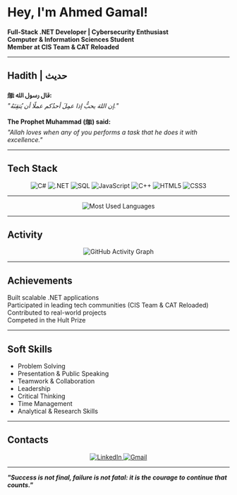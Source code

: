 # Hey, I'm Ahmed Gamal!

**Full-Stack .NET Developer | Cybersecurity Enthusiast**  
**Computer & Information Sciences Student**  
**Member at CIS Team & CAT Reloaded**  

------
## Hadith | حديث 
<p align="center">

**قال رسول الله ﷺ:**  
_"إن اللهَ يحبُّ إذا عمِلَ أحدُكم عملًا أن يُتقِنَهُ."_  
  

**The Prophet Muhammad (ﷺ) said:**  
*"Allah loves when any of you performs a task that he does it with excellence."*  
</p>


---


##  Tech Stack  
<p align="center">
  <img src="https://img.shields.io/badge/C%23-239120?style=for-the-badge&logo=c-sharp&logoColor=white" alt="C#" />
  <img src="https://img.shields.io/badge/.NET-512BD4?style=for-the-badge&logo=dotnet&logoColor=white" alt=".NET" />
  <img src="https://img.shields.io/badge/SQL-4479A1?style=for-the-badge&logo=postgresql&logoColor=white" alt="SQL" />
  <img src="https://img.shields.io/badge/JavaScript-F7DF1E?style=for-the-badge&logo=javascript&logoColor=black" alt="JavaScript" />
  <img src="https://img.shields.io/badge/C++-00599C?style=for-the-badge&logo=c%2B%2B&logoColor=white" alt="C++" />
  <img src="https://img.shields.io/badge/HTML5-E34F26?style=for-the-badge&logo=html5&logoColor=white" alt="HTML5" />
  <img src="https://img.shields.io/badge/CSS3-1572B6?style=for-the-badge&logo=css3&logoColor=white" alt="CSS3" />
</p>  

---

 
<p align="center">
  
  <img src="https://github-readme-stats.vercel.app/api/top-langs/?username=AhmedGamaal&layout=compact&theme=radical&langs_count=6" alt="Most Used Languages" />
</p>  

---

##  Activity  
<p align="center">
  <img src="https://github-readme-activity-graph.vercel.app/graph?username=AhmedGamaal&theme=github-dark&area=true" alt="GitHub Activity Graph" />
</p>



---

##  Achievements  
 Built scalable .NET applications  
 Participated in leading tech communities (CIS Team & CAT Reloaded)  
 Contributed to real-world projects  
 Competed in the Hult Prize  

---

##  Soft Skills  
- Problem Solving  
- Presentation & Public Speaking  
- Teamwork & Collaboration  
- Leadership  
- Critical Thinking  
- Time Management  
- Analytical & Research Skills  

---

##  Contacts  
<p align="center">
  <a href="https://www.linkedin.com/in/ahmedgamal111/">
    <img src="https://img.shields.io/badge/LinkedIn-0077B5?style=for-the-badge&logo=linkedin&logoColor=white" alt="LinkedIn" />
  </a>
  <a href="mailto:ahmedgamal3052005@gmail.com">
    <img src="https://img.shields.io/badge/Gmail-D14836?style=for-the-badge&logo=gmail&logoColor=white" alt="Gmail" />
  </a>
</p>  

---

**_"Success is not final, failure is not fatal: it is the courage to continue that counts."_**  

  
